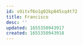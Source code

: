 ```yaml
---
id: s9itxf6o1g02kp845sq4t72
title: Francisco
desc: ''
updated: 1655350943917
created: 1655350943918
---
```


